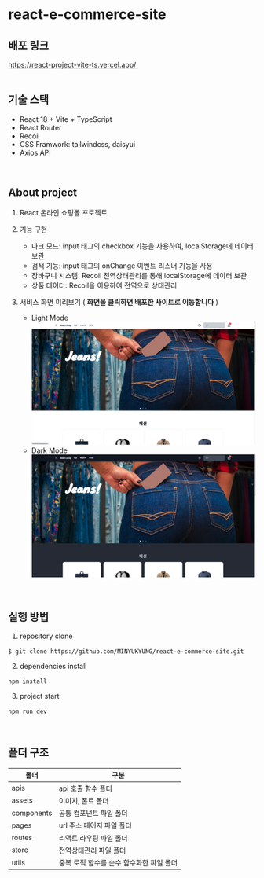 # react-e-commerce-site

## 배포 링크
https://react-project-vite-ts.vercel.app/
<br/>
<br/>

## 기술 스택
- React 18 + Vite + TypeScript
- React Router
- Recoil
- CSS Framwork: tailwindcss, daisyui
- Axios API
<br/>

## About project
1. React 온라인 쇼핑몰 프로젝트

2. 기능 구현
    - 다크 모드: input 태그의 checkbox 기능을 사용하여, localStorage에 데이터 보관
    - 검색 기능: input 태그의 onChange 이벤트 리스너 기능을 사용
    - 장바구니 시스템: Recoil 전역상태관리를 통해 localStorage에 데이터 보관
    - 상품 데이터: Recoil을 이용하여 전역으로 상태관리

3. 서비스 화면 미리보기 ( **화면을 클릭하면 배포한 사이트로 이동합니다** )
    - Light Mode
    [![light](./src/assets/images/light%20ver.png)](https://react-project-vite-ts.vercel.app/)
    - Dark Mode
    [![dark](./src/assets/images/dark%20ver.png)](https://react-project-vite-ts.vercel.app/)
<br/>

## 실행 방법
1. repository clone
```
$ git clone https://github.com/MINYUKYUNG/react-e-commerce-site.git
```
2. dependencies install
```
npm install
```
3. project start
```
npm run dev
```
<br/>

## 폴더 구조
| 폴더 | 구분 |
| -- | -- |
| apis | api 호출 함수 폴더 |
| assets | 이미지, 폰트 폴더 |
| components | 공통 컴포넌트 파일 폴더 |
| pages | url 주소 페이지 파일 폴더 |
| routes | 리액트 라우팅 파일 폴더 |
| store | 전역상태관리 파일 폴더 |
| utils | 중복 로직 함수를 순수 함수화한 파일 폴더 |


